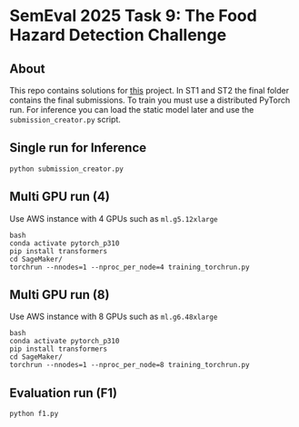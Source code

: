 # SemEval 2025 Task 9: The Food Hazard Detection Challenge

## About
This repo contains solutions for [this](https://food-hazard-detection-semeval-2025.github.io/) project. In ST1 and ST2 the final folder contains the final submissions. To train you must use a distributed PyTorch run. For inference you can load the static model later and use the `submission_creator.py` script.


## Single run for Inference
```
python submission_creator.py
```

## Multi GPU run (4)
Use AWS instance with 4 GPUs such as `ml.g5.12xlarge`
```
bash
conda activate pytorch_p310
pip install transformers
cd SageMaker/
torchrun --nnodes=1 --nproc_per_node=4 training_torchrun.py 
```

## Multi GPU run (8)
Use AWS instance with 8 GPUs such as `ml.g6.48xlarge`
```
bash
conda activate pytorch_p310
pip install transformers
cd SageMaker/
torchrun --nnodes=1 --nproc_per_node=8 training_torchrun.py 
```

## Evaluation run (F1)
```
python f1.py
```